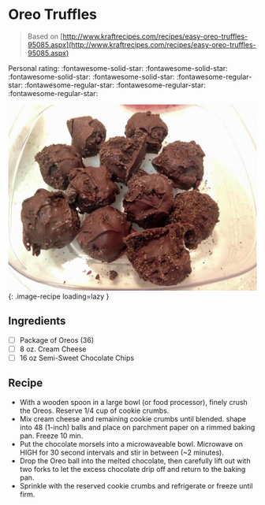 <!-- Needs Manual Review -->

<!-- Do not modify sections with "AUTO-*". They are updated by make.py -->

# Oreo Truffles

> Based on [http://www.kraftrecipes.com/recipes/easy-oreo-truffles-95085.aspx](http://www.kraftrecipes.com/recipes/easy-oreo-truffles-95085.aspx)

<!-- rating=1; (User can specify rating on scale of 1-5) -->
<!-- AUTO-UserRating -->
Personal rating: :fontawesome-solid-star: :fontawesome-solid-star: :fontawesome-solid-star: :fontawesome-solid-star: :fontawesome-regular-star: :fontawesome-regular-star: :fontawesome-regular-star: :fontawesome-regular-star:
<!-- /AUTO-UserRating -->

<!-- name_image=oreo_truffles.jpg; (User can specify image name if multiple exist) -->
<!-- AUTO-Image -->
![oreo_truffles.jpg](./oreo_truffles.jpg){: .image-recipe loading=lazy }
<!-- /AUTO-Image -->

## Ingredients

* [ ] Package of Oreos (36)
* [ ] 8 oz. Cream Cheese
* [ ] 16 oz Semi-Sweet Chocolate Chips

## Recipe

* With a wooden spoon in a large bowl (or food processor), finely crush the Oreos. Reserve 1/4 cup of cookie crumbs.
* Mix cream cheese and remaining cookie crumbs until blended. shape into 48 (1-inch) balls and place on parchment paper on a rimmed baking pan. Freeze 10 min.
* Put the chocolate morsels into a microwaveable bowl. Microwave on HIGH for 30 second intervals and stir in between (~2 minutes).
* Drop the Oreo ball into the melted chocolate, then carefully lift out with two forks to let the excess chocolate drip off and return to the baking pan.
* Sprinkle with the reserved cookie crumbs and refrigerate or freeze until firm.
